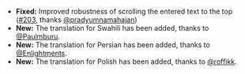* **Fixed:** Improved robustness of scrolling the entered text to the top ([#203](https://github.com/rugk/offline-qr-code/issues/203), thanks [@pradyumnamahajan](https://github.com/pradyumnamahajan))
* **New:** The translation for Swahili has been added, thanks to [@Paulmburu](https://github.com/Paulmburu).
* **New:** The translation for Persian has been added, thanks to [@Enlightments](https://github.com/Enlightments).
* **New:** The translation for Polish has been added, thanks to [@roffikk](https://github.com/roffikk).
